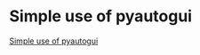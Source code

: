 # Simple use of pyautogui
[Simple use of pyautogui](https://aiwithcloud.com/2022/09/19/simple_use_of_pyautogui/)